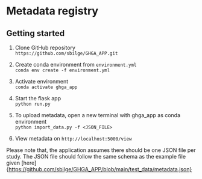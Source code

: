 # Metadata registry

## Getting started

1. Clone GitHub repository  
`https://github.com/sbilge/GHGA_APP.git`

2. Create conda environment from `environment.yml`  
`conda env create -f environment.yml`

3. Activate environment  
`conda activate ghga_app`

4. Start the flask app  
`python run.py`

5. To upload metadata, open a new terminal with ghga_app as conda environment  
`python import_data.py -f <JSON_FILE>`

6. View metadata on `http://localhost:5000/view`


Please note that, the application assumes there should be one JSON file per study. The JSON file should follow the same schema as the example file given [here]{https://github.com/sbilge/GHGA_APP/blob/main/test_data/metadata.json}